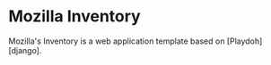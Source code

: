 Mozilla Inventory
=======

Mozilla's Inventory is a web application template based on [Playdoh][django].
